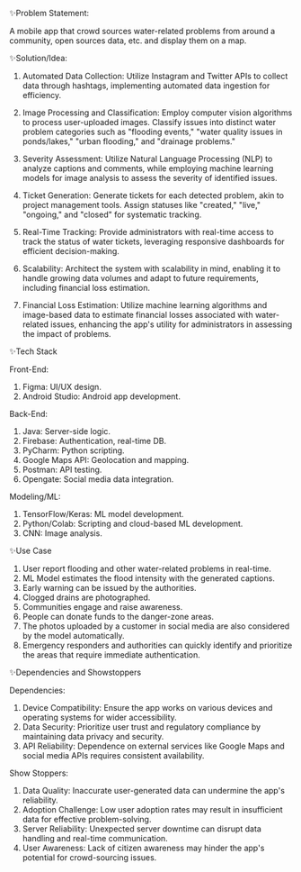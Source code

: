 ✨Problem Statement:

A mobile app that crowd sources water-related problems from around a community, open sources data, etc. and display them on a map.

✨Solution/Idea:

1. Automated Data Collection: Utilize Instagram and Twitter APIs to collect data through hashtags, implementing automated data ingestion for efficiency.

2. Image Processing and Classification: Employ computer vision algorithms to process user-uploaded images. Classify issues into distinct water problem categories such as "flooding events," "water quality issues in ponds/lakes," "urban flooding," and "drainage problems."

3. Severity Assessment: Utilize Natural Language Processing (NLP) to analyze captions and comments, while employing machine learning models for image analysis to assess the severity of identified issues.

4. Ticket Generation: Generate tickets for each detected problem, akin to project management tools. Assign statuses like "created," "live," "ongoing," and "closed" for systematic tracking.

5. Real-Time Tracking: Provide administrators with real-time access to track the status of water tickets, leveraging responsive dashboards for efficient decision-making.

6. Scalability: Architect the system with scalability in mind, enabling it to handle growing data volumes and adapt to future requirements, including financial loss estimation.

7. Financial Loss Estimation: Utilize machine learning algorithms and image-based data to estimate financial losses associated with water-related issues, enhancing the app's utility for administrators in assessing the impact of problems.

✨Tech Stack

Front-End:
1. Figma: UI/UX design.
2. Android Studio: Android app development.

Back-End:
1. Java: Server-side logic.
2. Firebase: Authentication, real-time DB.
3. PyCharm: Python scripting.
4. Google Maps API: Geolocation and mapping.
5. Postman: API testing.
6. Opengate: Social media data integration.

Modeling/ML:
1. TensorFlow/Keras: ML model development.
2. Python/Colab: Scripting and cloud-based ML development.
3. CNN: Image analysis.

✨Use Case
1. User report flooding and other water-related problems in real-time.
2. ML Model estimates the flood intensity with the generated captions.
3. Early warning can be issued by the authorities.
4. Clogged drains are photographed.
5. Communities engage and raise awareness.
6. People can donate funds to the danger-zone areas.
7. The photos uploaded by a customer in social media are also considered by the model automatically. 
8. Emergency responders and authorities can quickly identify and prioritize the areas that require immediate authentication.

✨Dependencies and Showstoppers

Dependencies:

1. Device Compatibility: Ensure the app works on various devices and operating systems for wider accessibility.
2. Data Security: Prioritize user trust and regulatory compliance by maintaining data privacy and security.
3. API Reliability: Dependence on external services like Google Maps and social media APIs requires consistent availability.

Show Stoppers:

1. Data Quality: Inaccurate user-generated data can undermine the app's reliability.
2. Adoption Challenge: Low user adoption rates may result in insufficient data for effective problem-solving.
3. Server Reliability: Unexpected server downtime can disrupt data handling and real-time communication.
4. User Awareness: Lack of citizen awareness may hinder the app's potential for crowd-sourcing issues.
